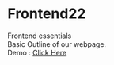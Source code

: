 # Frontend22
Frontend essentials<br>
Basic Outline of our webpage.<br>
Demo : <a href="https://soumyajitnandi.000webhostapp.com/" target="_blank">Click Here</a>
